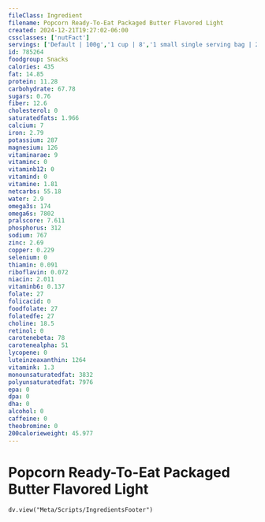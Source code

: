 ```yaml
---
fileClass: Ingredient
filename: Popcorn Ready-To-Eat Packaged Butter Flavored Light
created: 2024-12-21T19:27:02-06:00
cssclasses: ['nutFact']
servings: ['Default | 100g','1 cup | 8','1 small single serving bag | 28','1 medium single serving bag | 57','1 large single serving bag | 85','1 single serving bag, nfs | 57','1 kernel | 0']
id: 785264
foodgroup: Snacks
calories: 435
fat: 14.85
protein: 11.28
carbohydrate: 67.78
sugars: 0.76
fiber: 12.6
cholesterol: 0
saturatedfats: 1.966
calcium: 7
iron: 2.79
potassium: 287
magnesium: 126
vitaminarae: 9
vitaminc: 0
vitaminb12: 0
vitamind: 0
vitamine: 1.81
netcarbs: 55.18
water: 2.9
omega3s: 174
omega6s: 7802
pralscore: 7.611
phosphorus: 312
sodium: 767
zinc: 2.69
copper: 0.229
selenium: 0
thiamin: 0.091
riboflavin: 0.072
niacin: 2.011
vitaminb6: 0.137
folate: 27
folicacid: 0
foodfolate: 27
folatedfe: 27
choline: 18.5
retinol: 0
carotenebeta: 78
carotenealpha: 51
lycopene: 0
luteinzeaxanthin: 1264
vitamink: 1.3
monounsaturatedfat: 3832
polyunsaturatedfat: 7976
epa: 0
dpa: 0
dha: 0
alcohol: 0
caffeine: 0
theobromine: 0
200calorieweight: 45.977
---
```


# Popcorn Ready-To-Eat Packaged Butter Flavored Light

```dataviewjs
dv.view("Meta/Scripts/IngredientsFooter")
```